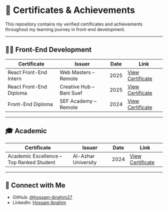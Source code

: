 # 📜 Certificates & Achievements

This repository contains my verified certificates and achievements throughout my learning journey in front-end development.

---

## 🧑‍💻 Front-End Development

| Certificate | Issuer | Date | Link |
|------------|--------|------|------|
| React Front-End Intern | Web Masters – Remote | 2025 | [View Certificate](https://drive.google.com/file/d/1NlYunRhJQdmajtO7XIHX4k8loW-JphEa/view?usp=drive_link) |
| React Front-End Diploma | Creative Hub – Bani Suef | 2025 | [View Certificate](https://drive.google.com/file/d/XXXXX/view) |
| Front-End Diploma | SEF Academy – Remote | 2024 | [View Certificate](https://drive.google.com/file/d/1M10OABpwHzV91AzKk3E7LKdba7fa49aB/view?usp=drive_link) |

---

## 🎓 Academic

| Certificate | Issuer | Date | Link |
|-------------|--------|------|------|
| Academic Excellence – Top Ranked Student | Al-Azhar University | 2024 | [View Certificate](https://drive.google.com/file/d/13ovMMqG-7cqlB9k6_XGw_qCHil05rQHU/view?usp=drive_link) |

---

## 🔗 Connect with Me

- GitHub: [@hossam-ibrahim27](https://github.com/hossam-ibrahim27)
- LinkedIn: [Hossam Ibrahim](https://www.linkedin.com/in/hossam-ibrahim-0876ab354/)


